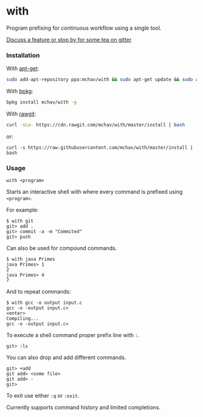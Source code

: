 # with
Program prefixing for continuous workflow using a single tool.

[Discuss a feature or stop by for some tea on gitter](https://gitter.im/with-tool/with)

### Installation

With [apt-get](https://wiki.debian.org/apt-get):

```sh
sudo add-apt-repository ppa:mchav/with && sudo apt-get update && sudo apt-get install with
```

With [bpkg](https://github.com/bpkg/bpkg):

```sh
bpkg install mchav/with -g
```

With [rawgit](https://rawgit.com):

```sh
curl -sLo- https://cdn.rawgit.com/mchav/with/master/install | bash
```

or:

```
curl -s https://raw.githubusercontent.com/mchav/with/master/install | bash
```

### Usage

`with <program>`


Starts an interactive shell with where every command is prefixed using `<program>`.

For example:
```
$ with git
git> add .
git> commit -a -m "Commited"
git> push
```


Can also be used for compound commands.
```
$ with java Primes
java Primes> 1
2
java Primes> 4
7
```

And to repeat commands:
```
$ with gcc -o output input.c
gcc -o -output input.c>
<enter>
Compiling...
gcc -o -output input.c>
```


To execute a shell command proper prefix line with `:`.


`git> :ls`

You can also drop and add different commands.

```
git> +add
git add> <some file>
git add> -
git>
```

To exit use either `:q` or `:exit`.

Currently supports command history and limited completions.
